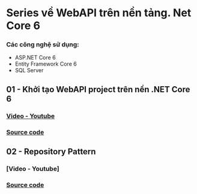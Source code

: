 ﻿# Series về WebAPI trên nền tảng. Net Core 6
### Các công nghệ sử dụng:
* ASP.NET Core 6
* Entity Framework Core 6
* SQL Server

## 01 - Khởi tạo WebAPI project trên nền .NET Core 6
### [Video - Youtube](https://youtu.be/dxNLd5w006s)
### [Source code](https://github.com/hienlth-online/MyApiNetCore6/tree/01_InitWebApiProject)

## 02 - Repository Pattern
### [Video - Youtube]
### [Source code](https://github.com/hienlth-online/MyApiNetCore6/tree/02_RepositoryPattern)
